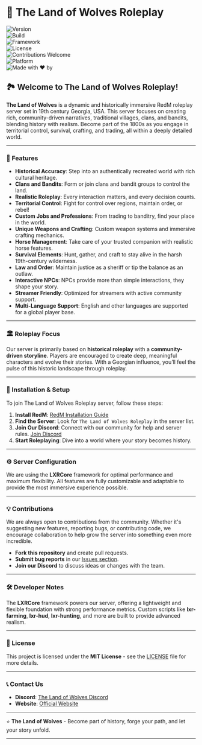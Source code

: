 # 🐺 The Land of Wolves Roleplay

![Version](https://img.shields.io/badge/Version-1.0.0-brightgreen)  
![Build](https://img.shields.io/badge/Build-Stable-blue)  
![Framework](https://img.shields.io/badge/Framework-LXRCore-blue)  
![License](https://img.shields.io/badge/License-MIT-green)  
![Contributions Welcome](https://img.shields.io/badge/Contributions-Welcome-orange)  
![Platform](https://img.shields.io/badge/Platform-RedM-black)  
![Made with ❤️ by](https://img.shields.io/badge/Made%20with%20❤️%20by-iBoss-blue)

## 🏞️ Welcome to The Land of Wolves Roleplay!

**The Land of Wolves** is a dynamic and historically immersive RedM roleplay server set in 19th century Georgia, USA. This server focuses on creating rich, community-driven narratives, traditional villages, clans, and bandits, blending history with realism. Become part of the 1800s as you engage in territorial control, survival, crafting, and trading, all within a deeply detailed world.

---

### 📜 Features

- **Historical Accuracy**: Step into an authentically recreated world with rich cultural heritage.
- **Clans and Bandits**: Form or join clans and bandit groups to control the land.
- **Realistic Roleplay**: Every interaction matters, and every decision counts.
- **Territorial Control**: Fight for control over regions, maintain order, or rebel!
- **Custom Jobs and Professions**: From trading to banditry, find your place in the world.
- **Unique Weapons and Crafting**: Custom weapon systems and immersive crafting mechanics.
- **Horse Management**: Take care of your trusted companion with realistic horse features.
- **Survival Elements**: Hunt, gather, and craft to stay alive in the harsh 19th-century wilderness.
- **Law and Order**: Maintain justice as a sheriff or tip the balance as an outlaw.
- **Interactive NPCs**: NPCs provide more than simple interactions, they shape your story.
- **Streamer Friendly**: Optimized for streamers with active community support.
- **Multi-Language Support**: English and other languages are supported for a global player base.

---

### 🏛️ Roleplay Focus

Our server is primarily based on **historical roleplay** with a **community-driven storyline**. Players are encouraged to create deep, meaningful characters and evolve their stories. With a Georgian influence, you’ll feel the pulse of this historic landscape through roleplay.

---

### 🚀 Installation & Setup

To join The Land of Wolves Roleplay server, follow these steps:

1. **Install RedM**: [RedM Installation Guide](https://redm.gg)
2. **Find the Server**: Look for `The Land of Wolves Roleplay` in the server list.
3. **Join Our Discord**: Connect with our community for help and server rules. [Join Discord](https://discord.gg/thelandoftwolves)
4. **Start Roleplaying**: Dive into a world where your story becomes history.

---

### ⚙️ Server Configuration

We are using the **LXRCore** framework for optimal performance and maximum flexibility. All features are fully customizable and adaptable to provide the most immersive experience possible.

---

### 💡 Contributions

We are always open to contributions from the community. Whether it's suggesting new features, reporting bugs, or contributing code, we encourage collaboration to help grow the server into something even more incredible. 

- **Fork this repository** and create pull requests.
- **Submit bug reports** in our [Issues section](https://github.com/TheLandOfWolves/issues).
- **Join our Discord** to discuss ideas or changes with the team.

---

### 🛠️ Developer Notes

The **LXRCore** framework powers our server, offering a lightweight and flexible foundation with strong performance metrics. Custom scripts like **lxr-farming**, **lxr-hud**, **lxr-hunting**, and more are built to provide advanced realism.

---

### 📝 License

This project is licensed under the **MIT License** - see the [LICENSE](https://github.com/TheLandOfWolves/LICENSE) file for more details.

---

### 📞 Contact Us

- **Discord**: [The Land of Wolves Discord](https://discord.gg/thelandoftwolves)
- **Website**: [Official Website](https://thelandoftwolves.com)

---

⭐️ **The Land of Wolves** - Become part of history, forge your path, and let your story unfold.

---
